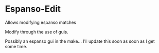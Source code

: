 # Espanso-Edit
Allows modifying espanso matches


Modify through the use of guis.

Possibly an espanso gui in the make...
I'll update this soon as soon as I get some time.
